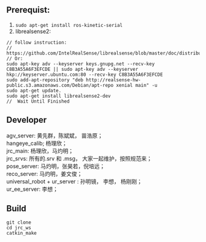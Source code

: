 ## Prerequist:
1. `sudo apt-get install ros-kinetic-serial`
2. librealsense2:
```  
// follow instruction:  
// https://github.com/IntelRealSense/librealsense/blob/master/doc/distribution_linux.md
// Or:
sudo apt-key adv --keyserver keys.gnupg.net --recv-key C8B3A55A6F3EFCDE || sudo apt-key adv --keyserver hkp://keyserver.ubuntu.com:80 --recv-key C8B3A55A6F3EFCDE  
sudo add-apt-repository "deb http://realsense-hw-public.s3.amazonaws.com/Debian/apt-repo xenial main" -u  
sudo apt-get update.  
sudo apt-get install librealsense2-dev
//  Wait Until Finished
```
## Developer
agv_server: 黄先群，陈斌斌， 苗浩原；  
hangeye_calib;  杨理欣；   
jrc_main:  杨理欣，马灼明；   
jrc_srvs:  所有的.srv 和 .msg， 大家一起维护，按照规范来；   
pose_server: 马灼明，张昊若，倪培远；   
reco_server: 马灼明，姜文俊；   
universal_robot + ur_server : 孙明镜， 李想， 杨刚刚；   
ur_ee_server: 李想；    
## Build

```
git clone
cd jrc_ws
catkin_make
```
